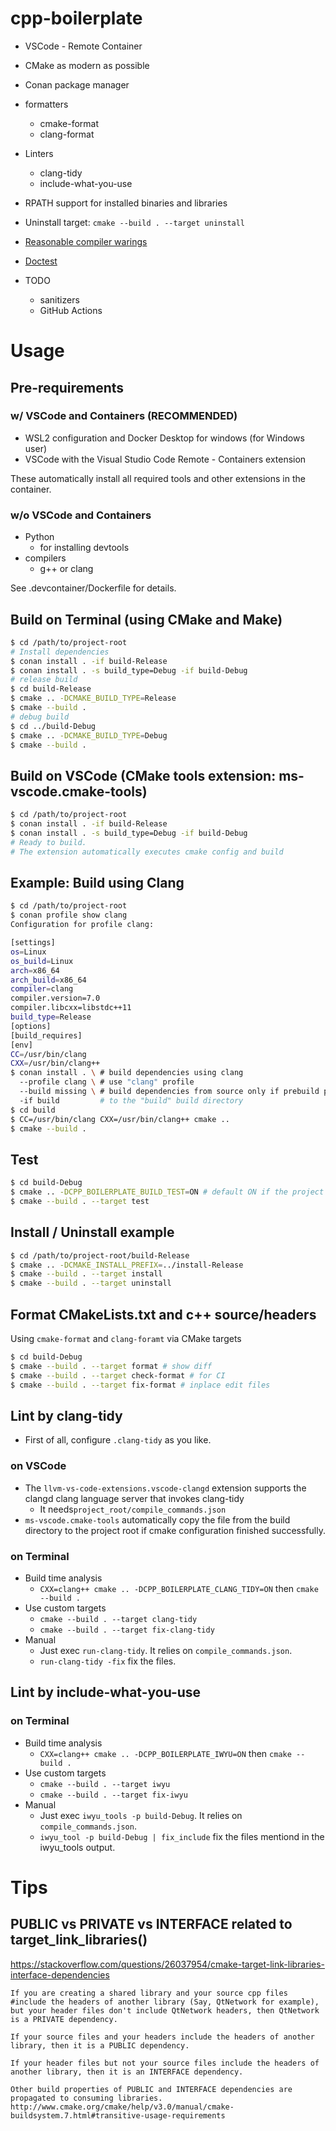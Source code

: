# cpp-boilerplate

- VSCode - Remote Container
- CMake as modern as possible
- Conan package manager
- formatters
  - cmake-format
  - clang-format
- Linters
  - clang-tidy
  - include-what-you-use
- RPATH support for installed binaries and libraries
- Uninstall target: `cmake --build . --target uninstall`
- [Reasonable compiler warings](https://lefticus.gitbooks.io/cpp-best-practices/content/02-Use_the_Tools_Available.html)
- [Doctest](https://github.com/onqtam/doctest)

- TODO
  - sanitizers
  - GitHub Actions

# Usage
## Pre-requirements
### w/ VSCode and Containers (RECOMMENDED)
- WSL2 configuration and Docker Desktop for windows (for Windows user)
- VSCode with the Visual Studio Code Remote - Containers extension

These automatically install all required tools and other extensions in the container.

### w/o VSCode and Containers 
- Python
  - for installing devtools
- compilers
  - g++ or clang

See .devcontainer/Dockerfile for details.

## Build on Terminal (using CMake and Make)
```bash
$ cd /path/to/project-root
# Install dependencies
$ conan install . -if build-Release
$ conan install . -s build_type=Debug -if build-Debug
# release build
$ cd build-Release
$ cmake .. -DCMAKE_BUILD_TYPE=Release
$ cmake --build .
# debug build
$ cd ../build-Debug
$ cmake .. -DCMAKE_BUILD_TYPE=Debug
$ cmake --build .
```

## Build on VSCode (CMake tools extension: ms-vscode.cmake-tools)
```bash
$ cd /path/to/project-root
$ conan install . -if build-Release
$ conan install . -s build_type=Debug -if build-Debug
# Ready to build.
# The extension automatically executes cmake config and build
```

## Example: Build using Clang
```bash
$ cd /path/to/project-root
$ conan profile show clang
Configuration for profile clang:

[settings]
os=Linux
os_build=Linux
arch=x86_64
arch_build=x86_64
compiler=clang
compiler.version=7.0
compiler.libcxx=libstdc++11
build_type=Release
[options]
[build_requires]
[env]
CC=/usr/bin/clang
CXX=/usr/bin/clang++
$ conan install . \ # build dependencies using clang
  --profile clang \ # use "clang" profile
  --build missing \ # build dependencies from source only if prebuild package is missing
  -if build         # to the "build" build directory
$ cd build
$ CC=/usr/bin/clang CXX=/usr/bin/clang++ cmake ..
$ cmake --build .
```

## Test
```bash
$ cd build-Debug
$ cmake .. -DCPP_BOILERPLATE_BUILD_TEST=ON # default ON if the project is a root project otherwise OFF.
$ cmake --build . --target test
```

## Install / Uninstall example
```bash
$ cd /path/to/project-root/build-Release
$ cmake .. -DCMAKE_INSTALL_PREFIX=../install-Release
$ cmake --build . --target install
$ cmake --build . --target uninstall
```

## Format CMakeLists.txt and c++ source/headers
Using `cmake-format` and `clang-foramt` via CMake targets
```bash
$ cd build-Debug
$ cmake --build . --target format # show diff
$ cmake --build . --target check-format # for CI 
$ cmake --build . --target fix-format # inplace edit files
```

## Lint by clang-tidy
- First of all, configure `.clang-tidy` as you like.

### on VSCode
- The `llvm-vs-code-extensions.vscode-clangd` extension supports the clangd clang language server that invokes clang-tidy
  - It needs`project_root/compile_commands.json`
- `ms-vscode.cmake-tools` automatically copy the file from the build directory to the project root if cmake configuration finished successfully.

### on Terminal
- Build time analysis
  - `CXX=clang++ cmake .. -DCPP_BOILERPLATE_CLANG_TIDY=ON` then `cmake --build .`
- Use custom targets
  - `cmake --build . --target clang-tidy`
  - `cmake --build . --target fix-clang-tidy`
- Manual
  - Just exec `run-clang-tidy`. It relies on `compile_commands.json`.
  - `run-clang-tidy -fix` fix the files.

## Lint by include-what-you-use
### on Terminal
- Build time analysis
  - `CXX=clang++ cmake .. -DCPP_BOILERPLATE_IWYU=ON` then `cmake --build .`
- Use custom targets
  - `cmake --build . --target iwyu`
  - `cmake --build . --target fix-iwyu`
- Manual
  - Just exec `iwyu_tools -p build-Debug`. It relies on `compile_commands.json`.
  - `iwyu_tool -p build-Debug | fix_include` fix the files mentiond in the iwyu_tools output.

# Tips
## PUBLIC vs PRIVATE vs INTERFACE related to target_link_libraries()
https://stackoverflow.com/questions/26037954/cmake-target-link-libraries-interface-dependencies
```
If you are creating a shared library and your source cpp files #include the headers of another library (Say, QtNetwork for example), but your header files don't include QtNetwork headers, then QtNetwork is a PRIVATE dependency.

If your source files and your headers include the headers of another library, then it is a PUBLIC dependency.

If your header files but not your source files include the headers of another library, then it is an INTERFACE dependency.

Other build properties of PUBLIC and INTERFACE dependencies are propagated to consuming libraries. http://www.cmake.org/cmake/help/v3.0/manual/cmake-buildsystem.7.html#transitive-usage-requirements
```
